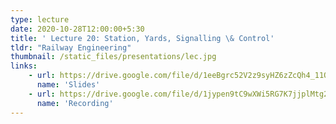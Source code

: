 ```yaml
---
type: lecture
date: 2020-10-28T12:00:00+5:30
title: ' Lecture 20: Station, Yards, Signalling \& Control'
tldr: "Railway Engineering"
thumbnail: /static_files/presentations/lec.jpg
links: 
    - url: https://drive.google.com/file/d/1eeBgrc52V2z9syHZ6zZcQh4_11OcyVq9/view?usp=sharing
      name: 'Slides'
    - url: https://drive.google.com/file/d/1jypen9tC9wXWi5RG7K7jjplMtg2HLOAU/view?usp=sharing
      name: 'Recording'
---
```

